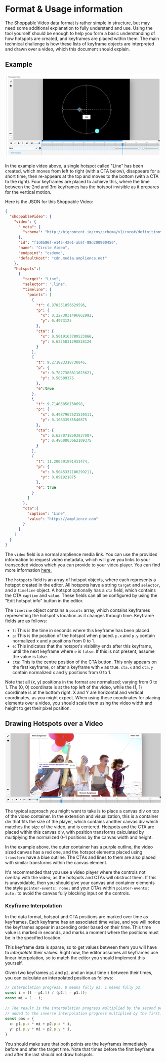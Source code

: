 # Format & Usage information

The Shoppable Video data format is rather simple in structure, but may need some additional explanation to fully understand and use. Using the tool yourself should be enough to help you form a basic understanding of how hotspots are created, and keyframes are placed within them. The main technical challenge is how these lists of keyframe objects are interpreted and drawn over a video, which this document should explain.

## Example

![Example of a video enriched with the Shoppable Video Extension](../media/format-example.png)

In the example video above, a single hotspot called "Line" has been created, which moves from left to right (with a CTA below), disappears for a short time, then re-appears at the top and moves to the bottom (with a CTA to the right). Four keyframes are placed to achieve this, where the time between the 2nd and 3rd keyframes has the hotspot invisible as it prepares for the vertical motion.

Here is the JSON for this Shoppable Video:

```json
{
  "shoppableVideo": {
    "video": {
      "_meta": {
        "schema": "http://bigcontent.io/cms/schema/v1/core#/definitions/video-link"
      },
      "id": "f1d0b86f-e145-42e1-ab5f-88d200900456",
      "name": "Circle Video",
      "endpoint": "csdemo",
      "defaultHost": "cdn.media.amplience.net"
    },
    "hotspots":[
      {
        "target": "Line",
        "selector": ".line",
        "timeline": {
          "points": [
            {
              "t": 6.878251856629596,
              "p": {
                "x": 0.2273031496062992,
                "y": 0.4973125
              },
              "cta": {
                "x": 0.5019163789523866,
                "y": 0.6225831298828124
              }
            },
            {
              "t": 9.271823318730846,
              "p": {
                "x": 0.7827386811023621,
                "y": 0.50509375
              },
              "e":true
            },
            {
              "t": 9.71406858138698,
              "p": {
                "x": 0.4987962521530511,
                "y": 0.10833935546875
              },
              "cta": {
                "x": 0.6270718503937007,
                "y": 0.4860003662109375
              }
            },
            {
              "t": 11.206391891411474,
              "p": {
                "x": 0.5045337106299211,
                "y": 0.891921875
              },
              "e": true 
            }
          ]
        },
        "cta":{
          "caption": "Line",
          "value": "https://amplience.com"
        }
      }
    ]
  }
}
```

The `video` field is a normal amplience media link. You can use the provided information to request video metadata, which will give you links to your transcoded videos which you can provide to your video player. You can find more information [here.](https://amplience.com/docs/contenthub/videotranscodeprofiles.html)

The `hotspots` field is an array of hotspot objects, where each represents a hotspot created in the editor. All hotspots have a string `target` and `selector`, and a `timeline` object. A hotspot optionally has a `cta` field, which contains the CTA `caption` and `value`. These fields can all be configured by using the "Edit hotspot info" button in the editor.

The `timeline` object contains a `points` array, which contains keyframes representing the hotspot's location as it changes through time. Keyframe fields are as follows:

- `t`: This is the time in seconds where this keyframe has been placed.
- `p`: This is the position of the hotspot when placed. `p.x` and `p.y` contain normalized x and y positions from 0 to 1.
- `e`: This indicates that the hotspot's visibility ends after this keyframe, until the next keyframe where `e` is `false`. If this is not present, assume the value is false.
- `cta`: This is the centre position of the CTA button. This only appears on the first keyframe, or after a keyframe with `e` as true. `cta.x` and `cta.y` contain normalized x and y positions from 0 to 1.

Note that all (x, y) positions in the format are normalized; varying from 0 to 1. The (0, 0) coordinate is at the top left of the video, while the (1, 1) coordinate is at the bottom right. X and Y are horizontal and vertical coordinates, as you might expect. When using these coordinates for placing elements over a video, you should scale them using the video width and height to get their pixel position.

## Drawing Hotspots over a Video

![Example structure of a hotspot overlay](../media/layout-example.png)

The typical approach you might want to take is to place a canvas div on top of the video container. In the extension and visualization, this is a container div that fits the size of the player, which contains another canvas div which matches the size of the video, and is centered. Hotspots and the CTA are placed within this canvas div, with position transforms calculated by multiplying the normalized 0-1 positions by the canvas width and height.

In the example above, the outer container has a purple outline, the video sized canvas has a red one, and the hotspot elements placed using `transform` have a blue outline. The CTAs and lines to them are also placed with similar transforms within the canvas element.

It's recommended that you use a video player where the controls not overlap with the video, as the hotspots and CTAs will obstruct them. If this is unavoidable, then you should give your canvas and container elements the style `pointer-events: none;` and your CTAs within `pointer-events: auto;` to avoid the canvas fully blocking input on the controls.

### Keyframe Interpolation

In the data format, hotspot and CTA positions are marked over time as keyframes. Each keyframe has an associated time value, and you will notice the keyframes appear in ascending order based on their time. This time value is marked in seconds, and marks a moment where the positions must be in the specified location.

This keyframe data is sparse, so to get values between them you will have to *interpolate* their values. Right now, the editor assumes all keyframes use linear interpolation, so to match the editor you should implement this yourself.

Given two keyframes `p1` and `p2`, and an input time `t` between their times, you can calculate an interpolated position as follows:

```typescript
// Interpolation progress. 0 means fully p1, 1 means fully p2.
const i = (t - p1.t) / (p2.t - p1.t);
const mi = 1 - i;

// The result is the interpolation progress multiplied by the second point,
// added to the inverse interpolation progress multiplied by the first.
const pos = {
  x: p1.p.x * mi + p2.p.x * i,
  y: p1.p.y * mi + p2.p.y * i,
}
```

You should make sure that both points are the keyframes immediately before and after the target time. Note that times before the first keyframe and after the last should not draw hotspots.
